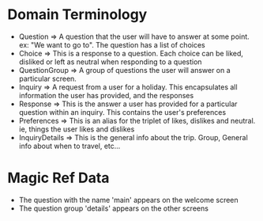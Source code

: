 Domain Terminology
==================

* Question => A question that the user will have to answer at some point. ex: "We want to go to". The question has a list of choices
* Choice => This is a response to a question. Each choice can be liked, disliked or left as neutral when responding to a question
* QuestionGroup => A group of questions the user will answer on a particular screen.
* Inquiry => A request from a user for a holiday. This encapsulates all information the user has provided, and the responses
* Response => This is the answer a user has provided for a particular question within an inquiry. This contains the user's preferences
* Preferences => This is an alias for the triplet of likes, dislikes and neutral. ie, things the user likes and dislikes
* InquiryDetails => This is the general info about the trip. Group, General info about when to travel, etc...

Magic Ref Data
==============

* The question with the name 'main' appears on the welcome screen
* The question group 'details' appears on the other screens
